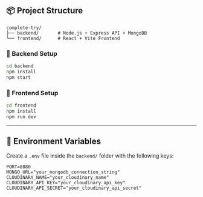 ## 📦 Project Structure

```
complete-try/
├── backend/       # Node.js + Express API + MongoDB
└── frontend/      # React + Vite Frontend
```


### 🔧 Backend Setup

```bash
cd backend
npm install
npm start
```

### 🔧 Frontend Setup

```bash
cd frontend
npm install
npm run dev
```

---

## 📁 Environment Variables

Create a `.env` file inside the `backend/` folder with the following keys:

```
PORT=8080
MONGO_URL="your_mongodb_connection_string"
CLOUDINARY_NAME="your_cloudinary_name"
CLOUDINARY_API_KEY="your_cloudinary_api_key"
CLOUDINARY_API_SECRET="your_cloudinary_api_secret"
```

